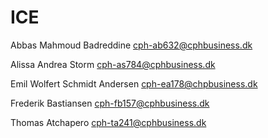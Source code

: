# ICE

Abbas Mahmoud Badreddine [cph-ab632@cphbusiness.dk](mailto:cph-ab632@cphbusiness.dk)

Alissa Andrea Storm [cph-as784@cphbusiness.dk](mailto:cph-as784@cphbusiness.dk)

Emil Wolfert Schmidt Andersen [cph-ea178@chpbusiness.dk](mailto:cph-ea178@chpbusiness.dk)

Frederik Bastiansen [cph-fb157@cphbusiness.dk](mailto:cph-fb157@cphbusiness.dk)

Thomas Atchapero [cph-ta241@cphbusiness.dk](mailto:cph-ta241@cphbusiness.dk)

